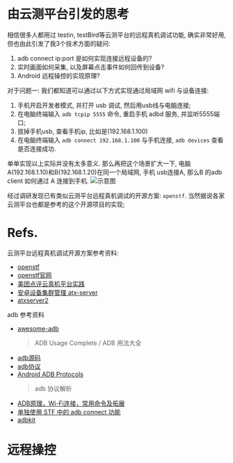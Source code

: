 # 由云测平台引发的思考
相信很多人都用过 testin, testBird等云测平台的远程真机调试功能, 确实非常好用, 但也由此引发了我3个技术方面的疑问:
1. adb connect ip:port 是如何实现连接远程设备的?
2. 实时画面如何采集, 以及屏幕点击事件如何回传到设备?
3. Android 远程操控的实现原理?

对于问题一:
我们都知道可以通过以下方式实现通过局域网 wifi 与设备连接:
1. 手机开启开发者模式, 并打开 usb 调试, 然后用usb线与电脑连接;
2. 在电脑终端输入 `adb tcpip 5555` 命令, 重启手机 adbd 服务, 并监听5555端口;
3. 拔掉手机usb, 查看手机ip, 比如是(192.168.1.100)
4. 在电脑终端输入 `adb connect 192.168.1.100` 与手机连接, `adb devices` 查看是否连接成功.

单单实现以上实际并没有太多意义.
那么再把这个场景扩大一下, 电脑A(192.168.1.10)和B(192.168.1.20)在同一个局域网, 手机 usb连接A, 那么B 的adb client 如何通过 A 连接到手机.
![示意图](https://alexknight.github.io/img/postimg/adb.png)

经过调研发现已有类似云测平台远程真机调试的开源方案: `openstf`. 当然据说各家云测平台也都是参考的这个开源项目的实现;

# Refs.
云测平台远程真机调试开源方案参考资料:
- [openstf](https://github.com/openstf/stf)
- [openstf官网](https://openstf.io/)
- [美团点评云真机平台实践](https://juejin.im/post/5b5556eae51d45195f0b3422)
- [安卓设备集群管理 atx-server](https://testerhome.com/topics/11546)
- [atxserver2](https://github.com/openatx/atxserver2)

adb 参考资料
- [awesome-adb](https://github.com/mzlogin/awesome-adb)
  >  ADB Usage Complete / ADB 用法大全
- [adb源码](https://github.com/aosp-mirror/platform_system_core/tree/master/adb)
- [adb协议](https://github.com/aosp-mirror/platform_system_core/blob/master/adb/SERVICES.TXT)
- [Android ADB Protocols](http://blogs.kgsoft.co.uk/2013_03_15_prg.htm)
    > adb 协议解析
- [ADB原理，Wi-Fi连接，常用命令及拓展](https://juejin.im/post/5b029ce951882542816a9e46)
- [单独使用 STF 中的 adb connect 功能](https://testerhome.com/topics/8049)
- [adbkit](https://github.com/openstf/adbkit)

# 远程操控

